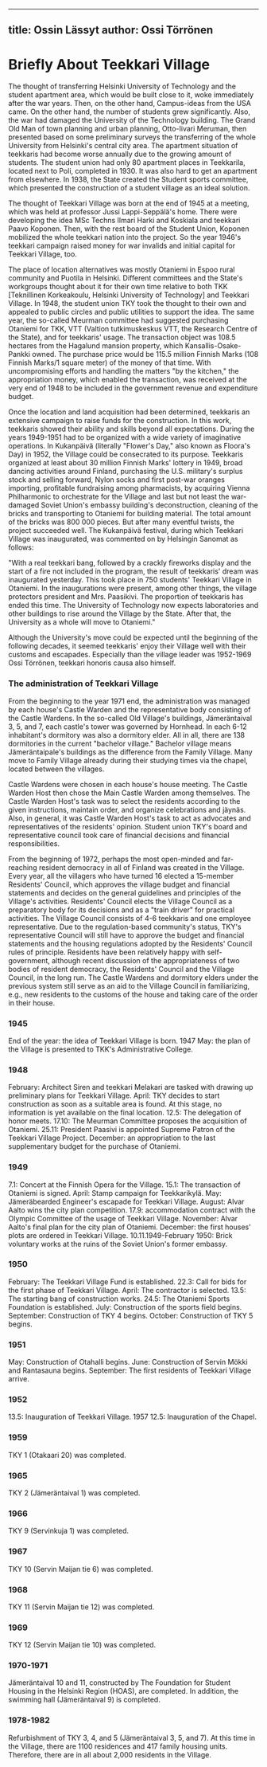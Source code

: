 
---
title: Ossin Lässyt
author: Ossi Törrönen
---
# Briefly About Teekkari Village

The thought of transferring Helsinki University of Technology and the student apartment area, which would be built close to it, woke immediately after the war years. Then, on the other hand, Campus-ideas from the USA came. On the other hand, the number of students grew significantly. Also, the war had damaged the University of the Technology building. The Grand Old Man of town planning and urban planning, Otto-Iivari Meruman, then presented based on some preliminary surveys the transferring of the whole University from Helsinki's central city area. The apartment situation of teekkaris had become worse annually due to the growing amount of students. The student union had only 80 apartment places in Teekkarila, located next to Poli, completed in 1930. It was also hard to get an apartment from elsewhere. In 1938, the State created the Student sports committee, which presented the construction of a student village as an ideal solution.

The thought of Teekkari Village was born at the end of 1945 at a meeting, which was held at professor Jussi Lappi-Seppälä's home. There were developing the idea MSc Techns Ilmari Harki and Koskiala and teekkari Paavo Koponen. Then, with the rest board of the Student Union, Koponen mobilized the whole teekkari nation into the project. So the year 1946's teekkari campaign raised money for war invalids and initial capital for Teekkari Village, too.

The place of location alternatives was mostly Otaniemi in Espoo rural community and Puotila in Helsinki. Different committees and the State's workgroups thought about it for their own time relative to both TKK [Teknillinen Korkeakoulu, Helsinki University of Technology] and Teekkari Village. In 1948, the student union TKY took the thought to their own and appealed to public circles and public utilities to support the idea. The same year, the so-called Meurman committee had suggested purchasing Otaniemi for TKK, VTT (Valtion tutkimuskeskus VTT, the Research Centre of the State), and for teekkaris' usage. The transaction object was 108.5 hectares from the Hagalund mansion property, which Kansallis-Osake-Pankki owned. The purchase price would be 115.5 million Finnish Marks (108 Finnish Marks/1 square meter) of the money of that time. With uncompromising efforts and handling the matters "by the kitchen," the appropriation money, which enabled the transaction, was received at the very end of 1948 to be included in the government revenue and expenditure budget.

Once the location and land acquisition had been determined, teekkaris an extensive campaign to raise funds for the construction. In this work, teekkaris showed their ability and skills beyond all expectations. During the years 1949-1951 had to be organized with a wide variety of imaginative operations. In Kukanpäivä (literally "Flower's Day," also known as Floora's Day) in 1952, the Village could be consecrated to its purpose. Teekkaris organized at least about 30 million Finnish Marks' lottery in 1949, broad dancing activities around Finland, purchasing the U.S. military's surplus stock and selling forward, Nylon socks and first post-war oranges importing, profitable fundraising among pharmacists, by acquiring Vienna Philharmonic to orchestrate for the Village and last but not least the war-damaged Soviet Union's embassy building's deconstruction, cleaning of the bricks and transporting to Otaniemi for building material. The total amount of the bricks was 800 000 pieces. But after many eventful twists, the project succeeded well. The Kukanpäivä festival, during which Teekkari Village was inaugurated, was commented on by Helsingin Sanomat as follows:

"With a real teekkari bang, followed by a crackly fireworks display and the start of a fire not included in the program, the result of teekkaris' dream was inaugurated yesterday. This took place in 750 students' Teekkari Village in Otaniemi. In the inaugurations were present, among other things, the village protectors president and Mrs. Paasikivi. The proportion of teekkaris has ended this time. The University of Technology now expects laboratories and other buildings to rise around the Village by the State. After that, the University as a whole will move to Otaniemi."

Although the University's move could be expected until the beginning of the following decades, it seemed teekkaris' enjoy their Village well with their customs and escapades. Especially than the village leader was 1952-1969 Ossi Törrönen, teekkari honoris causa also himself.

### The administration of Teekkari Village

From the beginning to the year 1971 end, the administration was managed by each house's Castle Warden and the representative body consisting of the Castle Wardens. In the so-called Old Village's buildings, Jämeräntaival 3, 5, and 7, each castle's tower was governed by Hornhead. In each 6-12 inhabitant's dormitory was also a dormitory elder. All in all, there are 138 dormitories in the current "bachelor village." Bachelor village means Jämeräntaipale's buildings as the difference from the Family Village. Many move to Family Village already during their studying times via the chapel, located between the villages.

Castle Wardens were chosen in each house's house meeting. The Castle Warden Host then chose the Main Castle Warden among themselves. The Castle Warden Host's task was to select the residents according to the given instructions, maintain order, and organize celebrations and jäynäs. Also, in general, it was Castle Warden Host's task to act as advocates and representatives of the residents' opinion. Student union TKY's board and representative council took care of financial decisions and financial responsibilities.

From the beginning of 1972, perhaps the most open-minded and far-reaching resident democracy in all of Finland was created in the Village. Every year, all the villagers who have turned 16 elected a 15-member Residents' Council, which approves the village budget and financial statements and decides on the general guidelines and principles of the Village's activities. Residents' Council elects the Village Council as a preparatory body for its decisions and as a "train driver" for practical activities. The Village Council consists of 4-6 teekkaris and one employee representative. Due to the regulation-based community's status, TKY's representative Council will still have to approve the budget and financial statements and the housing regulations adopted by the Residents' Council rules of principle. Residents have been relatively happy with self-government, although recent discussion of the appropriateness of two bodies of resident democracy, the Residents' Council and the Village Council, in the long run. The Castle Wardens and dormitory elders under the previous system still serve as an aid to the Village Council in familiarizing, e.g., new residents to the customs of the house and taking care of the order in their house.


### 1945
End of the year: the idea of Teekkari Village is born.
1947
May: the plan of the Village is presented to TKK's Administrative College.

### 1948
February: Architect Siren and teekkari Melakari are tasked with drawing up preliminary plans for Teekkari Village.
April: TKY decides to start construction as soon as a suitable area is found. At this stage, no information is yet available on the final location.
12.5: The delegation of honor meets.
17.10: The Meurman Committee proposes the acquisition of Otaniemi.
25.11: President Paasivi is appointed Supreme Patron of the Teekkari Village Project.
December: an appropriation to the last supplementary budget for the purchase of Otaniemi.

### 1949
7.1: Concert at the Finnish Opera for the Village.
15.1: The transaction of Otaniemi is signed.
April: Stamp campaign for Teekkarikylä.
May: Jämeräbearded Engineer's escapade for Teekkari Village.
August: Alvar Aalto wins the city plan competition.
17.9: accommodation contract with the Olympic Committee of the usage of Teekkari Village.
November: Alvar Aalto's final plan for the city plan of Otaniemi.
December: the first houses' plots are ordered in Teekkari Village.
10.11.1949-February 1950: Brick voluntary works at the ruins of the Soviet Union's former embassy.

### 1950
February: The Teekkari Village Fund is established.
22.3: Call for bids for the first phase of Teekkari Village.
April: The contractor is selected.
13.5: The starting bang of construction works.
24.5: The Otaniemi Sports Foundation is established.
July: Construction of the sports field begins.
September: Construction of TKY 4 begins.
October: Construction of TKY 5 begins.

### 1951
May: Construction of Otahalli begins.
June: Construction of Servin Mökki and Rantasauna begins.
September: The first residents of Teekkari Village arrive.

### 1952
13.5: Inauguration of Teekkari Village.
1957
12.5: Inauguration of the Chapel.

### 1959
TKY 1 (Otakaari 20) was completed.

### 1965
TKY 2 (Jämeräntaival 1) was completed.

### 1966
TKY 9 (Servinkuja 1) was completed.

### 1967
TKY 10 (Servin Maijan tie  6) was completed.

### 1968
TKY 11 (Servin Maijan tie 12) was completed.

### 1969
TKY 12 (Servin Maijan tie 10) was completed.

### 1970-1971
Jämeräntaival 10 and 11, constructed by The Foundation for Student Housing in the Helsinki Region (HOAS), are completed. In addition, the swimming hall (Jämeräntaival 9) is completed.

### 1978-1982
Refurbishment of TKY 3, 4, and 5 (Jämeräntaival 3, 5, and 7).
At this time in the Village, there are 1100 residences and 417 family housing units. Therefore, there are in all about 2,000 residents in the Village.
